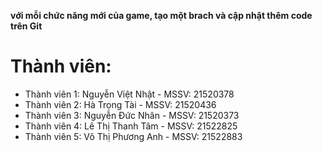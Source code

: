 **với mỗi chức năng mới của game, tạo một brach và cập nhật thêm code trên Git**
# Thành viên:
- Thành viên 1: Nguyễn Việt Nhật - MSSV: 21520378           
- Thành viên 2: Hà Trọng Tài - MSSV: 21520436   
- Thành viên 3: Nguyễn Đức Nhân - MSSV: 21520373           
- Thành viên 4: Lê Thị Thanh Tâm - MSSV: 21522825 
- Thành viên 5: Võ Thị Phương Anh - MSSV: 21522883

